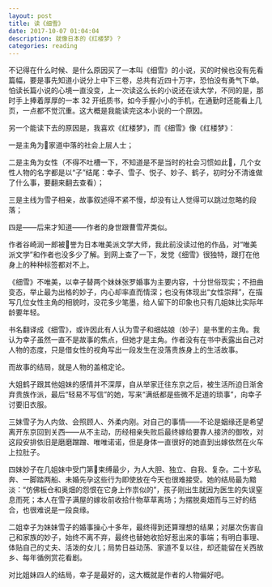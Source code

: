 ```yaml
---
layout: post
title: 读《细雪》
date: 2017-10-07 01:04:04
description: 就像日本的《红楼梦》？
categories: reading
---
```


不记得在什么时候、是什么原因买了一本叫《细雪》的小说，买的时候也没有先看篇幅，要是事先知道小说分上中下三卷，总共有近四十万字，恐怕没有勇气下单。怕读长篇小说的心境一直没变，上一次读这么长的小说还在读大学，不同的是，那时手上捧着厚厚的一本 32 开纸质书，如今手握小小的手机，在通勤时还能看上几页，一点都不觉沉重。这大概是我能读完这本小说的一个原因。

另一个能读下去的原因是，我喜欢《红楼梦》，而《细雪》像《红楼梦》：

一是主角为家道中落的社会上层人士；

二是主角为女性（不得不吐槽一下，不知道是不是当时的社会习惯如此，几个女性人物的名字都是以“子”结尾：幸子、雪子、悦子、妙子、鹤子，初时分不清谁做了什么事，要翻来翻去查看）；

三是主线为雪子相亲，故事叙述得不紧不慢，却没有让人觉得可以跳过忽略的段落；

四是——后来才知道——作者的身世跟曹雪芹类似。

作者谷崎润一郎被誉为日本唯美派文学大师，我此前没读过他的作品，对“唯美派文学”和作者也没多少了解。到网上查了一下，发觉《细雪》很独特，跟打在他身上的种种标签都对不上。

《细雪》不唯美，以幸子替两个妹妹张罗婚事为主要内容，十分世俗现实；不扭曲变态，举止最为出格的妙子，内心却率直而情深；也没有体现出“女性崇拜”，在描写几位女性主角的相貌时，没花多少笔墨，给人留下的印象也只有几姐妹比实际年龄要年轻。

书名翻译成《细雪》，或许因此有人认为雪子和细姑娘（妙子）是书里的主角。我认为幸子虽然一直不是故事的焦点，但她才是主角。作者没有在书中表露出自己对人物的态度，只是借女性的视角写出一段发生在没落贵族身上的生活故事。

而故事的结局，就是人物的盖棺定论。

大姐鹤子跟其他姐妹的感情并不深厚，自从举家迁往东京之后，被生活所迫日渐舍弃贵族作派，最后“轻易不写信”的她，写来“满纸都是些微不足道的琐事”，向幸子讨要旧衣服。

三妹雪子为人内敛、会照顾人、外柔内刚。对自己的事情——不论是姻缘还是希望离开东京回到关西——从不主动，历经相亲失败后最终嫁给要靠人接济的御牧，对这段安排依旧是磨磨蹭蹭、唯唯诺诺，但是身体一直很好的她直到出嫁依然在火车上拉肚子。

四妹妙子在几姐妹中受门第束缚最少，为人大胆、独立、自我、复杂。二十岁私奔、一脚踏两船、未婚先孕这些行为即使放在今天也很难接受。她的结局最为黯淡：“仿佛板仓和奥畑的怨恨在它身上作祟似的”，孩子刚出生就因为医生的失误窒息而死；本人在雪子满屋的嫁妆前收拾什物草草离场；为摆脱奥畑而与三好的结合，也很难说是一段良缘。

二姐幸子为妹妹雪子的婚事操心十多年，最终得到还算理想的结果；对屡次伤害自己和家族的妙子，始终不离不弃，最终也替她收拾好惹出来的事端；有明白事理、体贴自己的丈夫、活泼的女儿；局势日益动荡、家道不复以往，却还能留在关西故乡、每年循例赏花看剧。

对比姐妹四人的结局，幸子是最好的，这大概就是作者的人物偏好吧。
